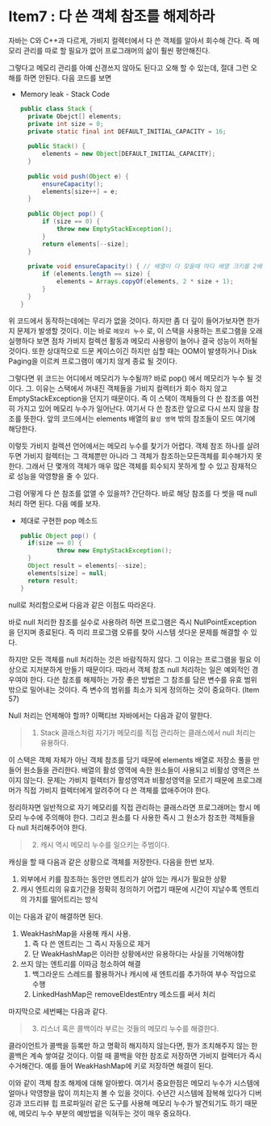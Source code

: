  

# Item7 : 다 쓴 객체 참조를 해제하라

자바는 C와 C++과 다르게, 가비지 컬렉터에서 다 쓴 객체를 알아서 회수해 간다. 즉 메모리 관리를 따로 할 필요가 없어 프로그래머의 삶이 훨씬 평안해진다.

그렇다고 메모리 관리를 아예 신경쓰지 않아도 된다고 오해 할 수 있는데, 절대 그런 오해를 하면 안된다. 다음 코드를 보면

* Memory leak - Stack Code

  ```java
  public class Stack {
  	private Obejct[] elements;
  	private int size = 0;
  	private static final int DEFAULT_INITIAL_CAPACITY = 16;
  	
  	public Stack() {
  		elements = new Object[DEFAULT_INITIAL_CAPACITY];
  	}
  	
  	public void push(Object e) {
  		ensureCapacity();
  		elements[size++] = e;
  	}
  	
  	public Object pop() {
  		if (size == 0) {
  			throw new EmptyStackException();
  		}
  		return elements[--size];
  	}
  	
  	private void ensureCapacity() { // 배열이 다 찾을때 마다 배열 크키를 2배로 늘리는 메소드
  		if (elements.length == size) {
  			elements = Arrays.copyOf(elements, 2 * size + 1);
  		}
  	}
  }
  ```

 위 코드에서 동작하는데에는 무리가 없을 것이다. 하지만 좀 더 깊이 들어가보자면 한가지 문제가 발생할 것이다. 이는 바로 ``메모리 누수`` 로,  이 스택을 사용하는 프로그램을 오래 실행하다 보면 점차 가비지 컬렉션 활동과 메모리 사용량이 늘어나 결국 성능이 저하될 것이다. 또한 상대적으로 드문 케이스이긴 하지만 심할 때는 OOM이 발생하거나 Disk Paging을 이르켜 프로그램이 예기치 않게 종료 될 것이다.

그렇다면 위 코드는 어디에서 메모리가 누수될까? 바로 pop() 에서 메모리가 누수 될 것이다. 그. 이유는 스택에서 꺼내진 객체들을 가비지 컬렉터가 회수 하지 않고 EmptyStackException을 던지기 때문이다. 즉 이 스택이 객체들의 다 쓴 참조를 여전히 가지고 있어 메모리 누수가 일어난다. 여기서 다 쓴 참조란 앞으로 다시 쓰지 않을 참조를 뜻한다. 앞의 코드에서는 elements 배열의 ``활성 영역`` 밖의 참조들이 모드 여기에 해당한다.

이렇듯 가비지 컬렉션 언어에서는 메모리 누수를 찾기가 어렵다. 객체 참조 하나를 살려두면 가비지 컬렉터는 그 객체뿐만 아니라 그 객체가 참조하는모든객체를 회수해가지 못한다. 그래서 단 몇개의 객체가 매우 많은 객체를 회수되지 못하게 할 수 있고 잠재적으로 성능을 악영향을 줄 수 있다.

그럼 어떻게 다 쓴 참조를 없앨 수 있을까? 간단하다. 바로 해당 참조를 다 썻을 때  null 처리 하면 된다. 다음 예를 보자.

* 제대로 구현한 pop 메소드

  ```java
  public Object pop() {
  	if(size == 0) {
  			throw new EmptyStackException();
  	}
  	Object result = elements[--size];
  	elements[size] = null;
  	return result;
  }
  ```

 null로 처리함으로써 다음과 같은 이점도 따라온다.

바로 null 처리한 참조를 실수로 사용하려 하면 프로그램은 즉시 NullPointException을 던지며 종료된다. 즉 미리 프로그램 오류를 찾아 시스템 셧다운 문제를 해결할 수 있다.

하지만 모든 객체를 null 처리하는 것은 바람직하지 않다. 그 이유는 프로그램을 필요 이상으로 지저분하게 만들기 때문이다. 따라서 객체 참조 null  처리하는 일은 예외적인 경우여야 한다. 다쓴 참조를 해제하는 가장 좋은 방법은 그 참조를 담은 변수를 유효 범위 밖으로 밀어내는 것이다. 즉 변수의 범위를 최소가 되게 정의하는 것이 중요하다. (Item 57)

Null 처리는 언제해야 할까? 이팩티브 자바에서는 다음과 같이 말한다.

> 1. Stack 클래스처럼 자기가 메모리를 직접 관리하는 클래스에서 null 처리는 유용하다.

이 스택은 객체 자체가 아닌 객체 참조를 담기 때문에 elements 배열로 저장소 풀을 만들어 원소들을 관리한다. 배열의 활성 영역에 속한 원소들이 사용되고 비활성 영역은 쓰이지 않는다. 문제는 가비지 컬렉터가 활성영역과 비활성영역을 모르기 때문에 프로그래머가 직접 가비지 컬렉터에게 알려주어 다 쓴 객체를 없애주어야 한다.

정리하자면 일반적으로 자기 메모리를 직접 관리하는 클래스라면 프로그래머는 항시 메모리 누수에 주의해야 한다. 그리고 원소를 다 사용한 즉시 그 원소가 참조한 객체들을 다 null 처리해주어야 한다.

> 2. 캐시 역시 메모리 누수를 일으키는 주범이다.

캐싱을 할 때 다음과 같은 상황으로 객체를 저장한다. 다음을 한번 보자.

1. 외부에서 키를 참조하는 동안만 엔트리가 살아 있는 캐시가 필요한 상황
2. 캐시 엔트리의 유효기간을 정확히 정의하기 어렵기 때문에 시간이 지날수록 엔트리의 가치를 떨어트리는 방식

이는 다음과 같이 해결하면 된다.

1. WeakHashMap을 사용해 캐시 사용. 
   1. 즉 다 쓴 엔트리는 그 즉시 자동으로 제거
   2. 단 WeakHashMap은 이러한 상황에서만 유용하다는 사실을 기억해야함
2. 쓰지 않는 엔트리를 이따금 청소하여 해결
   1. 백그라운드 스레드를 활용하거나 캐시에 새 엔트리를 추가하여 부수 작업으로 수행
   2. LinkedHashMap은 removeEldestEntry 메소드를 써서 처리

마지막으로 세번째는 다음과 같다.

> 3. 리스너 혹은 콜백이라 부르는 것들의 메모리 누수를 해결한다.

클라이언트가 콜백을 등록만 하고 명확히 해지하지 않는다면, 뭔가 조치해주지 않는 한 콜백은 계속 쌓여갈 것이다. 이럴 때 콜백을 약한 참조로 저장하면 가비지 컬렉터가 즉시 수거해간다. 예를 들어 WeakHashMap에 키로 저장하면 해결이 된다.

이와 같이 객체 참조 해제에 대해 알아봤다. 여기서 중요한점은 메모리 누수가 시스템에 얼마나 악영향을 많이 끼치는지 볼 수 있을 것이다. 수년간 시스템에 잠복해 있다가 디버깅과 코드리뷰 힙 프로파일러 같은 도구를 사용해 메모리 누수가 발견되기도 하기 때문에, 메모리 누수 부분의 예방법을 익혀두는 것이 매우 중요하다.